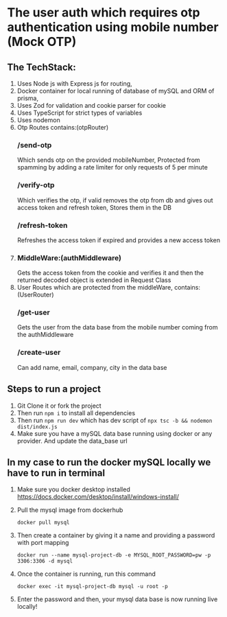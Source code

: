 # The user auth which requires otp authentication using mobile number (Mock OTP)

## The TechStack:
1) Uses Node js with Express js for routing,
2) Docker container for local running of database of mySQL and ORM of prisma,
3) Uses Zod for validation and cookie parser for cookie
4) Uses TypeScript for strict types of variables
5) Uses nodemon
6) Otp Routes contains:(otpRouter)
   ### /send-otp
   Which sends otp on the provided mobileNumber, Protected from spamming by adding a rate limiter for only requests of 5 per minute
   ### /verify-otp
   Which verifies the otp, if valid removes the otp from db and gives out access token and refresh token, Stores them in the DB
   ### /refresh-token
   Refreshes the access token if expired and provides a new access token
7) ### MiddleWare:(authMiddleware)
   Gets the access token from the cookie and verifies it and then the returned decoded object is extended in Request Class
8) User Routes which are protected from the middleWare, contains:(UserRouter)
   ### /get-user
   Gets the user from the data base from the mobile number coming from the authMiddleware
   ### /create-user
   Can add name, email, company, city in the data base

## Steps to run a project
1) Git Clone it or fork the project
2) Then run `npm i` to install all dependencies
3) Then run `npm run dev` which has dev script of `npx tsc -b && nodemon dist/index.js`
4) Make sure you have a mySQL data base running using docker or any provider. And update the data_base url
## In my case to run the docker mySQL locally we have to run in terminal
 1) Make sure you docker desktop installed
    https://docs.docker.com/desktop/install/windows-install/
    
 2) Pull the mysql image from dockerhub

        docker pull mysql
    
 3)  Then create a container by giving it a name and providing a password with port mapping

         docker run --name mysql-project-db -e MYSQL_ROOT_PASSWORD=pw -p 3306:3306 -d mysql

 4) Once the container is running, run this command

        docker exec -it mysql-project-db mysql -u root -p
    
 5) Enter the password and then, your mysql data base is now running live locally!
    

